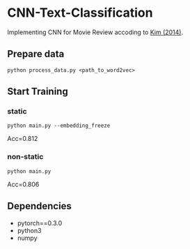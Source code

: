 # CNN-Text-Classification
Implementing CNN for Movie Review accoding to [Kim (2014)](https://arxiv.org/abs/1408.5882).

## Prepare data
```
python process_data.py <path_to_word2vec>
```

## Start Training
### static
```
python main.py --embedding_freeze
```
Acc=0.812
### non-static
```
python main.py
```
Acc=0.806
## Dependencies ##
* pytorch==0.3.0
* python3
* numpy